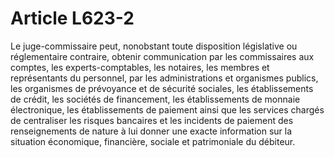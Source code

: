 # Article L623-2

Le juge-commissaire peut, nonobstant toute disposition législative ou réglementaire contraire, obtenir communication par les commissaires aux comptes, les experts-comptables, les notaires, les membres et représentants du personnel, par les administrations et organismes publics, les organismes de prévoyance et de sécurité sociales, les établissements de crédit, les sociétés de financement, les établissements de monnaie électronique, les établissements de paiement ainsi que les services chargés de centraliser les risques bancaires et les incidents de paiement des renseignements de nature à lui donner une exacte information sur la situation économique, financière, sociale et patrimoniale du débiteur.
